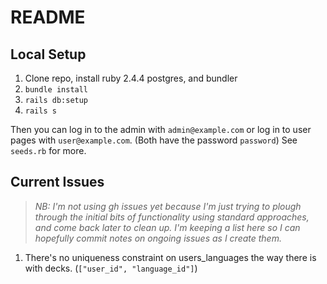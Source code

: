 # README

## Local Setup

1. Clone repo, install ruby 2.4.4 postgres, and bundler
2. `bundle install`
3. `rails db:setup`
4. `rails s`

Then you can log in to the admin with `admin@example.com` or log in to user pages with `user@example.com`. (Both have the password `password`) See `seeds.rb` for more.

## Current Issues

> _NB: I'm not using gh issues yet because I'm just trying to plough through the initial
bits of functionality using standard approaches, and come back later to clean up.
I'm keeping a list here so I can hopefully commit notes on ongoing issues as I create them._


1. There's no uniqueness constraint on users_languages the way there is with decks. (`["user_id", "language_id"]`)
